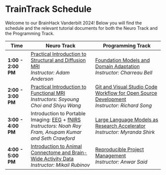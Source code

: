 # TrainTrack Schedule

Welcome to our BrainHack Vanderbilt 2024! Below you will find the schedule and the relevant tutorial documents for both the Neuro Track and the Programming Track.

| Time          | Neuro Track | Programming Track |
|---------------|-------------|-------------------|
| **1:00 - 2:00 PM** | [Practical Introduction to Structural and Diffusion MRI](https://github.com/brainhack-vandy/practical-introduction-to-structural-and-diffusion-MRI) <br> _Instructor: Adam Anderson_ | [Foundation Models and Domain Adaptation](https://github.com/brainhack-vandy/foundation-models-and-domain-adaptation) <br> _Instructor: Charreau Bell_ |
| **2:00 - 3:00 PM** | [Practical Introduction to Functional MRI](https://github.com/brainhack-vandy/practical-introduction-to-functional-MRI) <br> _Instructors: Soyoung Choi and Shiyu Wang_ | [Git and Visual Studio Code Workflow for Open Source Development](https://github.com/brainhack-vandy/git-vscode-workflow-for-open-source-development) <br> _Instructor: Richard Song_ |
| **3:00 - 4:00 PM** | Introduction to Portable Imaging: [EEG](https://github.com/brainhack-vandy/introduction-to-portable-imaging-EEG) + [fNIRS](https://github.com/brainhack-vandy/introduction-to-portable-imaging-fNIRS) <br> _Instructors: Noah Roy Fram, Anupam Kumar and Seth Crawford_ | [Large Language Models as Research Accelerator](https://github.com/brainhack-vandy/large-language-models-as-research-accelerator) <br> _Instructor: Myranda Shirk_ |
| **4:00 - 5:00 PM** | [Introduction to Animal Connectome and Brain-Wide Activity Data](https://github.com/brainhack-vandy/introduction-to-animal-connectome-and-brain-wide-activity-data) <br> _Instructor: Mikail Rubinov_ | [Reproducible Project Management](https://github.com/brainhack-vandy/reproducible-project-management) <br> _Instructor: Anwar Said_ |
